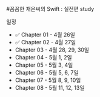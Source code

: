 #꼼꼼한 재은씨의 Swift : 실전편 study

일정

- ✅ Chapter 01 - 4월 26일
- ✅ Chapter 02 - 4월 27일
- Chapter 03 - 4월 28, 29, 30일
- Chapter 04 - 5월 1, 2일
- Chapter 05 - 5월 3, 4일
- Chapter 06 - 5월 5, 6, 7일
- Chapter 07 - 5월 8, 9, 10일
- Chapter 08 - 5월 11, 12, 13일
